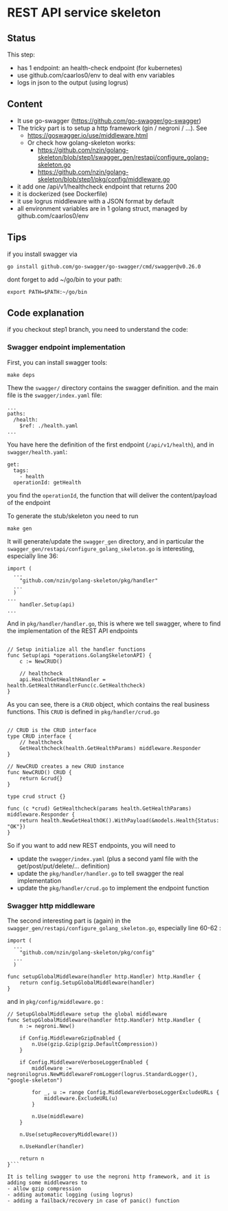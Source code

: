 # REST API service skeleton

## Status

This step:

- has 1 endpoint: an health-check endpoint (for kubernetes)
- use github.com/caarlos0/env to deal with env variables
- logs in json to the output (using logrus)


## Content

- It use go-swagger (https://github.com/go-swagger/go-swagger)
- The tricky part is to setup a http framework (gin / negroni / …). See
  - https://goswagger.io/use/middleware.html
  - Or check how golang-skeleton works:
    - https://github.com/nzin/golang-skeleton/blob/step1/swagger_gen/restapi/configure_golang-skeleton.go 
    - https://github.com/nzin/golang-skeleton/blob/step1/pkg/config/middleware.go 
- it add one /api/v1/healthcheck endpoint that returns 200
- it is dockerized (see Dockerfile)
- it use logrus middleware with a JSON format by default
- all environment variables are in 1 golang struct, managed by github.com/caarlos0/env

## Tips

if you install swagger via

```
go install github.com/go-swagger/go-swagger/cmd/swagger@v0.26.0
```

dont forget to add ~/go/bin to your path:
```
export PATH=$PATH:~/go/bin
```

## Code explanation

if you checkout step1 branch, you need to understand the code:

### Swagger endpoint implementation

First, you can install swagger tools:

```
make deps
```

Thew the `swagger/` directory contains the swagger definition. and the main file is the `swagger/index.yaml` file:

```
...
paths:
  /health:
    $ref: ./health.yaml
...
```

You have here the definition of the first endpoint (`/api/v1/health`), and in `swagger/health.yaml`:

```
get:
  tags:
    - health
  operationId: getHealth
```

you find the `operationId`, the function that will deliver the content/payload of the endpoint

To generate the stub/skeleton you need to run

```
make gen
```

It will generate/update the `swagger_gen` directory, and in particular the `swagger_gen/restapi/configure_golang_skeleton.go` is interesting, especially line 36:

```
import (
  ...
	"github.com/nzin/golang-skeleton/pkg/handler"
  ...
  )
...
	handler.Setup(api)
...
```

And in `pkg/handler/handler.go`, this is where we tell swagger, where to find the implementation of the REST API endpoints

```

// Setup initialize all the handler functions
func Setup(api *operations.GolangSkeletonAPI) {
	c := NewCRUD()

	// healthcheck
	api.HealthGetHealthHandler = health.GetHealthHandlerFunc(c.GetHealthcheck)
}
```

As you can see, there is a `CRUD` object, which contains the real business functions. This `CRUD` is defined in `pkg/handler/crud.go` 

```

// CRUD is the CRUD interface
type CRUD interface {
	// healthcheck
	GetHealthcheck(health.GetHealthParams) middleware.Responder
}

// NewCRUD creates a new CRUD instance
func NewCRUD() CRUD {
	return &crud{}
}

type crud struct {}

func (c *crud) GetHealthcheck(params health.GetHealthParams) middleware.Responder {
	return health.NewGetHealthOK().WithPayload(&models.Health{Status: "OK"})
}
```

So if you want to add new REST endpoints, you will need to
- update the `swagger/index.yaml` (plus a second yaml file with the get/post/put/delete/... definition)
- update the `pkg/handler/handler.go` to tell swagger the real implementation
- update the `pkg/handler/crud.go` to implement the endpoint function

### Swagger http middleware

The second interesting part is (again) in the  `swagger_gen/restapi/configure_golang_skeleton.go`, especially line 60-62 :

```
import (
  ...
	"github.com/nzin/golang-skeleton/pkg/config"
  ...
  )

func setupGlobalMiddleware(handler http.Handler) http.Handler {
	return config.SetupGlobalMiddleware(handler)
}
```

and in `pkg/config/middleware.go` : 

```
// SetupGlobalMiddleware setup the global middleware
func SetupGlobalMiddleware(handler http.Handler) http.Handler {
	n := negroni.New()

	if Config.MiddlewareGzipEnabled {
		n.Use(gzip.Gzip(gzip.DefaultCompression))
	}

	if Config.MiddlewareVerboseLoggerEnabled {
		middleware := negronilogrus.NewMiddlewareFromLogger(logrus.StandardLogger(), "google-skeleton")

		for _, u := range Config.MiddlewareVerboseLoggerExcludeURLs {
			middleware.ExcludeURL(u)
		}

		n.Use(middleware)
	}

	n.Use(setupRecoveryMiddleware())

	n.UseHandler(handler)

	return n
}```

It is telling swagger to use the negroni http framework, and it is adding some middlewares to
- allow gzip compression
- adding automatic logging (using logrus)
- adding a failback/recovery in case of panic() function
